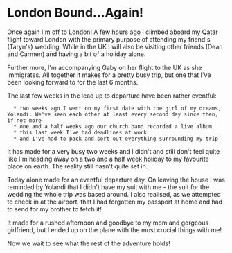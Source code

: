 # London Bound...Again!


Once again I'm off to London! A few hours ago I climbed aboard my Qatar flight toward London with the primary purpose of attending my friend's (Taryn's) wedding.<!--more--> While in the UK I will also be visiting other friends (Dean and Carmen) and having a bit of a holiday alone.

Further more, I'm accompanying Gaby on her flight to the UK as she immigrates. All together it makes for a pretty busy trip, but one that I've been looking forward to for the last 6 months.

The last few weeks in the lead up to departure have been rather eventful:



	  * two weeks ago I went on my first date with the girl of my dreams, Yolandi. We've seen each other at least every second day since then, if not more
	  * one and a half weeks ago our church band recorded a live album
	  * this last week I've had deadlines at work
	  * and I've had to pack and sort out everything surrounding my trip

It has made for a very busy two weeks and I didn't and still don't feel quite like I'm heading away on a two and a half week holiday to my favourite place on earth. The reality still hasn't quite set in.

Today alone made for an eventful departure day. On leaving the house I was reminded by Yolandi that I didn't have my suit with me - the suit for the wedding the whole trip was based around. I also realised, as we attempted to check in at the airport, that I had forgotten my passport at home and had to send for my brother to fetch it!

It made for a rushed afternoon and goodbye to my mom and gorgeous girlfriend, but I ended up on the plane with the most crucial things with me!

Now we wait to see what the rest of the adventure holds!

